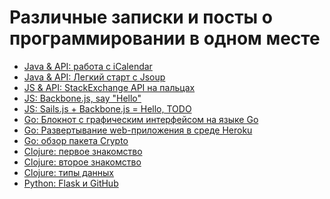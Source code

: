Различные записки и посты о программировании в одном месте
=====

* [Java & API: работа с iCalendar](topic_1.md)
* [Java & API: Легкий старт с Jsoup](topic_5.md)
* [JS & API: StackExchange API на пальцах](topic_2.md)
* [JS: Backbone.js, say "Hello"](topic_11.md)
* [JS: Sails.js + Backbone.js = Hello, TODO](topic_12.md)
* [Go: Блокнот с графическим интерфейсом на языке Go](topic_3.md)
* [Go: Развертывание web-приложения в среде Heroku](topic_4.md)
* [Go: обзор пакета Crypto](topic_6.md)
* [Clojure: первое знакомство](topic_7.md)
* [Clojure: второе знакомство](topic_8.md)
* [Clojure: типы данных](topic_9.md)
* [Python: Flask и GitHub](topic_10.md)

